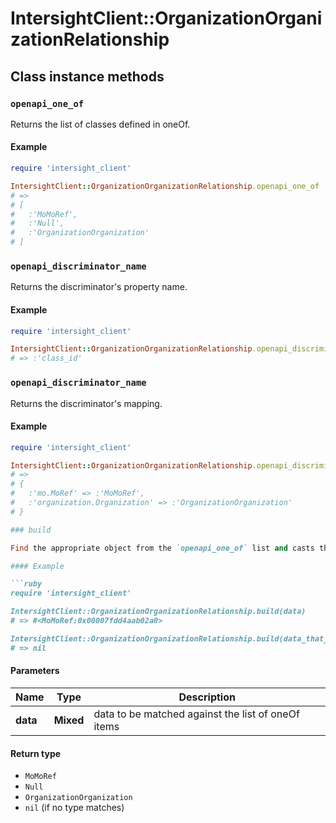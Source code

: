 # IntersightClient::OrganizationOrganizationRelationship

## Class instance methods

### `openapi_one_of`

Returns the list of classes defined in oneOf.

#### Example

```ruby
require 'intersight_client'

IntersightClient::OrganizationOrganizationRelationship.openapi_one_of
# =>
# [
#   :'MoMoRef',
#   :'Null',
#   :'OrganizationOrganization'
# ]
```

### `openapi_discriminator_name`

Returns the discriminator's property name.

#### Example

```ruby
require 'intersight_client'

IntersightClient::OrganizationOrganizationRelationship.openapi_discriminator_name
# => :'class_id'
```

### `openapi_discriminator_name`

Returns the discriminator's mapping.

#### Example

```ruby
require 'intersight_client'

IntersightClient::OrganizationOrganizationRelationship.openapi_discriminator_mapping
# =>
# {
#   :'mo.MoRef' => :'MoMoRef',
#   :'organization.Organization' => :'OrganizationOrganization'
# }

### build

Find the appropriate object from the `openapi_one_of` list and casts the data into it.

#### Example

```ruby
require 'intersight_client'

IntersightClient::OrganizationOrganizationRelationship.build(data)
# => #<MoMoRef:0x00007fdd4aab02a0>

IntersightClient::OrganizationOrganizationRelationship.build(data_that_doesnt_match)
# => nil
```

#### Parameters

| Name | Type | Description |
| ---- | ---- | ----------- |
| **data** | **Mixed** | data to be matched against the list of oneOf items |

#### Return type

- `MoMoRef`
- `Null`
- `OrganizationOrganization`
- `nil` (if no type matches)

